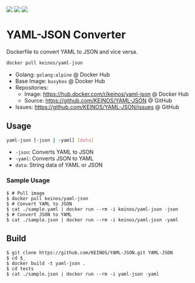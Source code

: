 [![](https://images.microbadger.com/badges/image/keinos/alpine.svg)](https://microbadger.com/images/keinos/alpine "View image info on microbadger.com") [![](https://img.shields.io/docker/cloud/automated/keinos/yaml-json.svg)](https://hub.docker.com/r/keinos/yaml-json/builds "View builds on Docker Hub") [![](https://img.shields.io/docker/cloud/build/keinos/yaml-json.svg)](https://hub.docker.com/r/keinos/yaml-json "View on Docker Hub")

# YAML-JSON Converter

Dockerfile to convert YAML to JSON and vice versa.

```bash
docker pull keinos/yaml-json
```

- Golang: `golang:alpine` @ Docker Hub
- Base Image: `busybox` @ Docker Hub
- Repositories:
  - Image: https://hub.docker.com/r/keinos/yaml-json @ Docker Hub
  - Source: https://github.com/KEINOS/YAML-JSON @ GitHub
- Issues: https://github.com/KEINOS/YAML-JSON/issues @ GitHub

## Usage

```bash
yaml-json [-json | -yaml] [data]
```

- `-json`: Converts YAML to JSON
- `-yaml`: Converts JSON to YAML
- `data`: String data of YAML or JSON

### Sample Usage

```shellsession
$ # Pull image
$ docker pull keinos/yaml-json
$ # Convert YAML to JSON
$ cat ./sample.yaml | docker run --rm -i keinos/yaml-json -json
$ # Convert JSON to YAML
$ cat ./sample.json | docker run --rm -i keinos/yaml-json -yaml
```

## Build

```shellsession
$ git clone https://github.com/KEINOS/YAML-JSON.git YAML-JSON
$ cd $_
$ docker build -t yaml-json .
$ cd tests
$ cat ./sample.json | docker run --rm -i yaml-json -yaml
```
